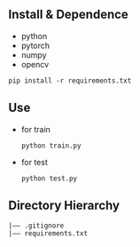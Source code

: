 ## Install & Dependence
- python
- pytorch
- numpy
- opencv

```
pip install -r requirements.txt
```

## Use
- for train
  ```
  python train.py
  ```
- for test
  ```
  python test.py
  ```

## Directory Hierarchy
```
|—— .gitignore
|—— requirements.txt
```
